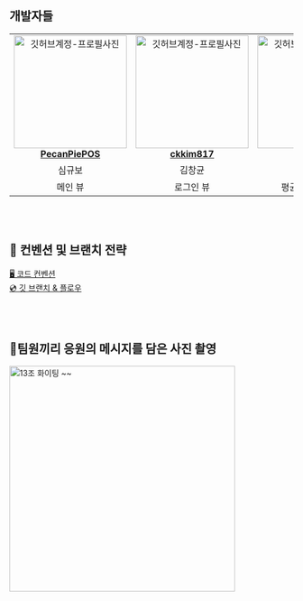 


<h2> 개발자들 </h2>

<table align="center">
    <tr align="center">
        <td style="min-width: 150px;">
            <a href="https://github.com/PecanPiePOS">
              <img src="https://velog.velcdn.com/images/kwonjeong/post/205bed5a-d937-4580-afcf-c046ad4945b8/image.jpeg" width="200" alt="깃허브계정-프로필사진">
              <br />
                <b>PecanPiePOS</b>
            </a>
        </td>
      <td style="min-width: 150px;">
            <a href="https://github.com/![](https://velog.velcdn.com/images/kwonjeong/post/470480ff-9310-4497-99de-06be48202c91/image.jpeg)
ckkim817">
              <img src="https://velog.velcdn.com/images/kwonjeong/post/23403993-2d87-4ac2-bfe6-4806121d9d3c/image.jpeg" width="200" alt="깃허브계정-프로필사진">
              <br />
              <b>ckkim817</b>
            </a>
        </td>
      <td style="min-width: 150px;">
            <a href="https://github.com/kj9470">
              <img src="https://velog.velcdn.com/images/kwonjeong/post/29fff104-96cf-4826-9415-e7c36b1b2681/image.jpeg" width="200" alt="깃허브계정-프로필사진">
              <br />
              <b>kj9470</b>
            </a>
        </td>
      <td style="min-width: 150px;">
            <a href="https://github.com/frohsch">
              <img src="https://velog.velcdn.com/images/kwonjeong/post/4ab46256-0c90-47ae-9202-bd1c2364ed05/image.jpeg" width="200" alt="깃허브계정-프로필사진">
              <br />
              <b>frohsch</b>
            </a>
        </td>
    </tr>
    <tr align="center">
        <td>
            심규보 <br/>
      </td>
       <td>
            김창균 <br/>
      </td>
       <td>
            권정 <br/>
      </td>
       <td>
            김민주 <br/>
      </td>
    </tr>
    <tr align="center">
        <td>
            메인 뷰 <br/>
      </td>
       <td>
            로그인 뷰 <br/>
      </td>
       <td>
            평균 소음 횟수 뷰 <br/>
      </td>
       <td>
            소음 리스트 뷰 <br/>
      </td>
    </tr>
</table>

<br>
<br>

<h2>  📄 컨벤션 및 브랜치 전략 </h2>

[🖥️ 코드 컨벤션](https://stitch-steam-6c0.notion.site/e5e9b58b8d224e05bcea18c4293b0625)  <br>
 [💿 깃 브랜치 & 플로우](https://stitch-steam-6c0.notion.site/23579394d44149f08c209dd7e265d1d7)


<br/>

<br/>

<h2> 📸팀원끼리 응원의 메시지를 담은 사진 촬영 </h2>
<img src="https://velog.velcdn.com/images/kwonjeong/post/89f78c53-0dcb-420f-ad55-63fbcf63397d/image.jpg"  width="400" alt="13조 화이팅 ~~" />




